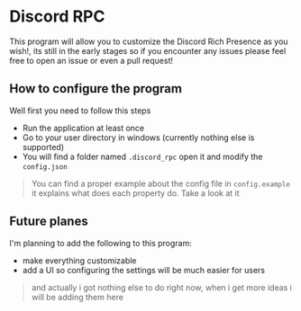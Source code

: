 # Discord RPC
This program will allow you to customize the Discord Rich Presence as you wish!,
its still in the early stages so if you encounter any issues please feel free to open an issue or even a pull request!


## How to configure the program
Well first you need to follow this steps

* Run the application at least once 
* Go to your user directory in windows (currently nothing else is supported)
* You will find a folder named `.discord_rpc` open it and modify the `config.json`
> You can find a proper example about the config file in `config.example` it explains what does each property do. Take a look at it

## Future planes
I'm planning to add the following to this program:
* make everything customizable 
* add a UI so configuring the settings will be much easier for users

> and actually i got nothing else to do right now, when i get more ideas i will be adding them here